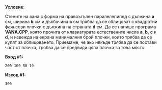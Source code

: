 **Условие:**

Стените на вана с форма на правоъгълен паралелепипед с дължина **a** см, ширина **b** см и дълбочина **c** см трябва да се облицоват с квадратни фаянсови плочки с дължина на страната **d** см. Да се напише програма **VANA.CPP**, която прочита от клавиатурата естествените числа **a**, **b**, **c** и **d**, и извежда на екрана минималния брой плочки, които трябва да се купят за облицоването. Приемаме, че ако някъде трябва да се постави част от плочка, трябва да се предвиди цяла плочка за това място.

**Вход #1:**

	200 100 50 10

**Изход #1:**

	300
